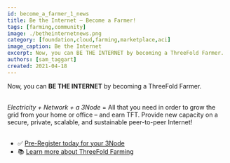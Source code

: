 ```yaml
---
id: become_a_farmer_1_news
title: Be the Internet – Become a Farmer!
tags: [farming,community]
image: ./betheinternetnews.png
category: [foundation,cloud,farming,marketplace,aci]
image_caption: Be the Internet
excerpt: Now, you can BE THE INTERNET by becoming a ThreeFold Farmer.
authors: [sam_taggart]
created: 2021-04-18
---
```


Now, you can **BE THE INTERNET** by becoming a ThreeFold Farmer.
<br/>
<Br/>

*Electricity + Network + a 3Node* = All that you need in order to grow the grid from your home or office – and earn TFT. Provide new capacity on a secure, private, scalable, and sustainable peer-to-peer Internet!
<br/>
<br/>

- ✅ [Pre-Register today for your 3Node](https://farming.threefold.io/3node)
- 📚 [Learn more about ThreeFold Farming](https://library.threefold.me/info/tfgrid/#/threefold__farming_intro)